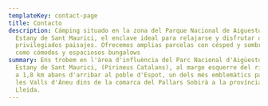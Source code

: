 ```yaml
---
templateKey: contact-page
title: Contacto
description: Cámping situado en la zona del Parque Nacional de Aiguestortes i
  Estany de Sant Maurici, el enclave ideal para relajarse y disfrutar de
  privilegiados paisajes. Ofrecemos amplias parcelas con césped y sombra, así
  como cómodos y espaciosos bungalows
summary: Ens trobem en l'àrea d'influència del Parc Nacional d'Aigüestortes i
  Estany de Sant Maurici, (Pirineus Catalans), al marge esquerre del riu Escrita
  a 1,8 km abans d'arribar al poble d'Espot, un dels més emblemàtics paratges de
  les Valls d'Àneu dins de la comarca del Pallars Sobirà a la província de
  Lleida.
---
```

